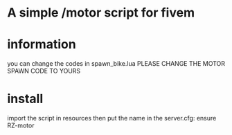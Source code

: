 # A simple /motor script for fivem

# information
you can change the codes in spawn_bike.lua
PLEASE CHANGE THE MOTOR SPAWN CODE TO YOURS

# install
import the script in resources
then put the name in the server.cfg: ensure RZ-motor